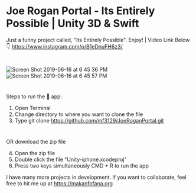 # Joe Rogan Portal - Its Entirely Possible | Unity 3D &amp; Swift


Just a funny project called, "Its Entirely Possible". Enjoy! | Video Link Below 👇 https://www.instagram.com/p/B1eDnuFH6z3/


#
#

![Screen Shot 2019-06-16 at 6 45 36 PM](https://user-images.githubusercontent.com/43025563/59570509-24815e00-9067-11e9-9ce8-25867216a01a.png)
![Screen Shot 2019-06-16 at 6 45 57 PM](https://user-images.githubusercontent.com/43025563/59570510-26e3b800-9067-11e9-81ec-9463c08756db.png)





#
#


Steps to run the 📱 app:

1. Open Terminal
2. Change directory to where you want to clone the file
3. Type git clone https://github.com/mf3129/JoeRoganPortal.git

#
#
OR download the zip file


4. Open the zip file
5. Double click the file "Unity-iphone.xcodeproj"
6. Press two keys simultaneously CMD + R to run the app


I have many more projects in development. If you want to collaborate, feel free to hit me up at https://makanfofana.org

